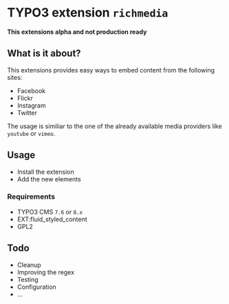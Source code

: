 # TYPO3 extension `richmedia`

**This extensions alpha and not production ready**

## What is it about?

This extensions provides easy ways to embed content from the following sites:

- Facebook
- Flickr
- Instagram
- Twitter

The usage is similiar to the one of the already available media providers like `youtube` or `vimeo`.

## Usage

- Install the extension
- Add the new elements

### Requirements

- TYPO3 CMS `7.6` or `8.x`
- EXT:fluid_styled_content
- GPL2

## Todo

- Cleanup
- Improving the regex
- Testing
- Configuration
- ...

